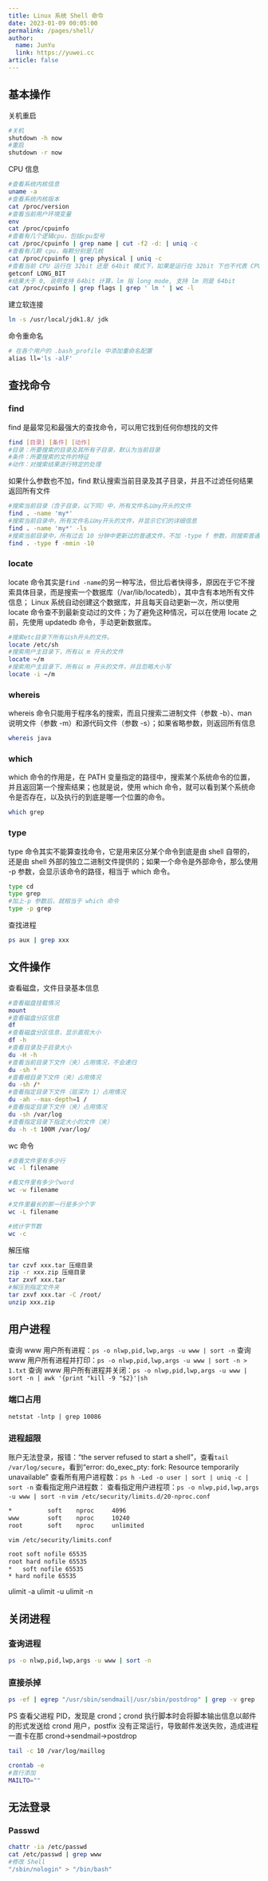 ```yaml
---
title: Linux 系统 Shell 命令
date: 2023-01-09 00:05:00
permalink: /pages/shell/
author: 
  name: JunYu
  link: https://yuwei.cc
article: false
---
```

## 基本操作
关机重启
```bash
#关机
shutdown -h now
#重启
shutdown -r now
```
CPU 信息
```bash
#查看系统内核信息
uname -a
#查看系统内核版本
cat /proc/version
#查看当前用户环境变量
env
cat /proc/cpuinfo
#查看有几个逻辑cpu，包括cpu型号
cat /proc/cpuinfo | grep name | cut -f2 -d: | uniq -c
#查看有几颗 cpu，每颗分别是几核
cat /proc/cpuinfo | grep physical | uniq -c
#查看当前 CPU 运行在 32bit 还是 64bit 模式下，如果是运行在 32bit 下也不代表 CPU 不支持 64bit
getconf LONG_BIT
#结果大于 0, 说明支持 64bit 计算，lm 指 long mode, 支持 lm 则是 64bit
cat /proc/cpuinfo | grep flags | grep ' lm ' | wc -l
```
建立软连接
```bash
ln -s /usr/local/jdk1.8/ jdk
```
命令重命名
```bash
# 在各个用户的 .bash_profile 中添加重命名配置
alias ll='ls -alF'
```
## 查找命令
### find
find 是最常见和最强大的查找命令，可以用它找到任何你想找的文件
```bash
find [目录] [条件] [动作]
#目录：所要搜索的目录及其所有子目录，默认为当前目录
#条件：所要搜索的文件的特征
#动作：对搜索结果进行特定的处理
```
如果什么参数也不加，find 默认搜索当前目录及其子目录，并且不过滤任何结果返回所有文件
```bash
#搜索当前目录（含子目录，以下同）中，所有文件名以my开头的文件
find . -name 'my*'
#搜索当前目录中，所有文件名以my开头的文件，并显示它们的详细信息
find . -name 'my*' -ls
#搜索当前目录中，所有过去 10 分钟中更新过的普通文件，不加 -type f 参数，则搜索普通文件+特殊文件+目录
find . -type f -mmin -10
```
### locate

locate 命令其实是`find -name`的另一种写法，但比后者快得多，原因在于它不搜索具体目录，而是搜索一个数据库（/var/lib/locatedb），其中含有本地所有文件信息；
Linux 系统自动创建这个数据库，并且每天自动更新一次，所以使用 locate 命令查不到最新变动过的文件；为了避免这种情况，可以在使用 locate 之前，先使用 updatedb 命令，手动更新数据库。
```bash
#搜索etc目录下所有以sh开头的文件。
locate /etc/sh
#搜索用户主目录下，所有以 m 开头的文件
locate ~/m
#搜索用户主目录下，所有以 m 开头的文件，并且忽略大小写
locate -i ~/m
```
### whereis
whereis 命令只能用于程序名的搜索，而且只搜索二进制文件（参数 -b）、man 说明文件（参数 -m）和源代码文件（参数 -s）；如果省略参数，则返回所有信息
```bash
whereis java
```
### which
which 命令的作用是，在 PATH 变量指定的路径中，搜索某个系统命令的位置，并且返回第一个搜索结果；也就是说，使用 which 命令，就可以看到某个系统命令是否存在，以及执行的到底是哪一个位置的命令。
```bash
which grep
```
### type
type 命令其实不能算查找命令，它是用来区分某个命令到底是由 shell 自带的，还是由 shell 外部的独立二进制文件提供的；如果一个命令是外部命令，那么使用 -p 参数，会显示该命令的路径，相当于 which 命令。
```bash
type cd
type grep
#加上-p 参数后，就相当于 which 命令
type -p grep
```
查找进程
```bash
ps aux | grep xxx
```
## 文件操作
查看磁盘，文件目录基本信息
```bash
#查看磁盘挂载情况
mount
#查看磁盘分区信息
df
#查看磁盘分区信息，显示直观大小
df -h
#查看目录及子目录大小
du -H -h
#查看当前目录下文件（夹）占用情况，不会递归
du -sh *
#查看根目录下文件（夹）占用情况
du -sh /*
#查看指定目录下文件（层深为 1）占用情况
du -ah --max-depth=1 /
#查看指定目录下文件（夹）占用情况
du -sh /var/log
#查看指定目录下指定大小的文件（夹）
du -h -t 100M /var/log/
```
wc 命令
```bash
#查看文件里有多少行
wc -l filename

#看文件里有多少个word
wc -w filename

#文件里最长的那一行是多少个字
wc -L filename

#统计字节数
wc -c
```
解压缩
```bash
tar czvf xxx.tar 压缩目录
zip -r xxx.zip 压缩目录
tar zxvf xxx.tar
#解压到指定文件夹
tar zxvf xxx.tar -C /root/
unzip xxx.zip
```
## 用户进程
查询 www 用户所有进程：`ps -o nlwp,pid,lwp,args -u www | sort -n`
查询 www 用户所有进程并打印：`ps -o nlwp,pid,lwp,args -u www | sort -n > 1.txt`
查询 www 用户所有进程并关闭：`ps -o nlwp,pid,lwp,args -u www | sort -n | awk '{print "kill -9 "$2}'|sh`
### 端口占用
`netstat -lntp | grep 10086`
### 进程超限
账户无法登录，报错：“the server refused to start a shell”，查看`tail /var/log/secure`，看到“error: do_exec_pty: fork: Resource temporarily unavailable”
查看所有用户进程数：`ps h -Led -o user | sort | uniq -c | sort -n`
查看指定用户进程数：
查看指定用户进程项：`ps -o nlwp,pid,lwp,args -u www | sort -n`
`vim /etc/security/limits.d/20-nproc.conf`
```bash
*          soft    nproc     4096
www        soft    nproc     10240
root       soft    nproc     unlimited
```
`vim /etc/security/limits.conf`
```bash
root soft nofile 65535
root hard nofile 65535
*	soft nofile 65535
* hard nofile 65535
```
ulimit -a
ulimit -u
ulimit -n
## 关闭进程
### 查询进程
```bash
ps -o nlwp,pid,lwp,args -u www | sort -n
```
### 直接杀掉
```bash
ps -ef | egrep "/usr/sbin/sendmail|/usr/sbin/postdrop" | grep -v grep | awk '{print $2}' | xargs kill -9
```
PS 查看父进程 PID，发现是 crond；crond 执行脚本时会将脚本输出信息以邮件的形式发送给 crond 用户，postfix 没有正常运行，导致邮件发送失败，造成进程一直卡在那
crond->sendmail->postdrop
```bash
tail -c 10 /var/log/maillog
```
```bash
crontab -e
#首行添加
MAILTO=""
```
## 无法登录
### Passwd
```bash
chattr -ia /etc/passwd
cat /etc/passwd | grep www
#修改 Shell
"/sbin/nologin" > "/bin/bash"
```

